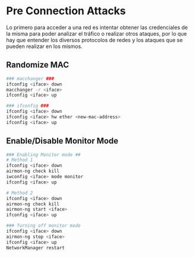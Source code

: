 # Pre Connection Attacks

Lo primero para acceder a una red es intentar obtener las credenciales de la misma para poder analizar el tráfico o realizar otros ataques, por lo que hay que entender los diversos protocolos de redes y los ataques que se pueden realizar en los mismos.



## Randomize MAC

```bash
### macchanger ###
ifconfig <iface> down
macchanger -r <iface>
ifconfig <iface> up

### ifconfig ###
ifconfig <iface> down
ifconfig <iface> hw ether <new-mac-address>
ifconfig <iface> up
```

## Enable/Disable Monitor Mode&#x20;

```bash
### Enabling Monitor mode ##
# Method 1
ifconfig <iface> down
airmon-ng check kill
iwconfig <iface> mode monitor
ifconfig <iface> up

# Method 2
ifconfig <iface> down
airmon-ng check kill
airmon-ng start <iface>
ifconfig <iface> up

### Turning off monitor mode
ifconfig <iface> down
airmon-ng stop <iface>
ifconfig <iface> up
NetworkManager restart
```

